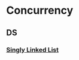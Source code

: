 # Concurrency

## DS
### [Singly Linked List](https://github.com/HM4725/concurrency/tree/master/ds/linkedlist)
